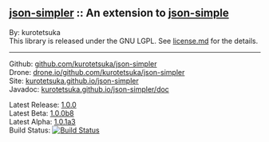 ## [json-simpler](http://kurotetsuka.github.io/json-simpler/) :: An extension to [json-simple](https://code.google.com/p/json-simple/) ##

By: kurotetsuka  
This library is released under the GNU LGPL. See [license.md](license.md) for the details.

-----------------------------------------------

Github: [github.com/kurotetsuka/json-simpler](https://github.com/kurotetsuka/json-simpler/)  
Drone: [drone.io/github.com/kurotetsuka/json-simpler](https://drone.io/github.com/kurotetsuka/json-simpler)  
Site: [kurotetsuka.github.io/json-simpler](http://kurotetsuka.github.io/json-simpler/)  
Javadoc: [kurotetsuka.github.io/json-simpler/doc](http://kurotetsuka.github.io/json-simpler/doc/)  

Latest Release: [1.0.0](https://github.com/kurotetsuka/json-simpler/releases/tag/v1.0.0)  
Latest Beta: [1.0.0b8](https://github.com/kurotetsuka/json-simpler/releases/tag/v1.0.0b8)  
Latest Alpha: [1.0.1a3](https://github.com/kurotetsuka/json-simpler/releases/tag/v1.0.1a3)  
Build Status: [![Build Status](https://drone.io/github.com/kurotetsuka/json-simpler/status.png)](https://drone.io/github.com/kurotetsuka/json-simpler/latest)

